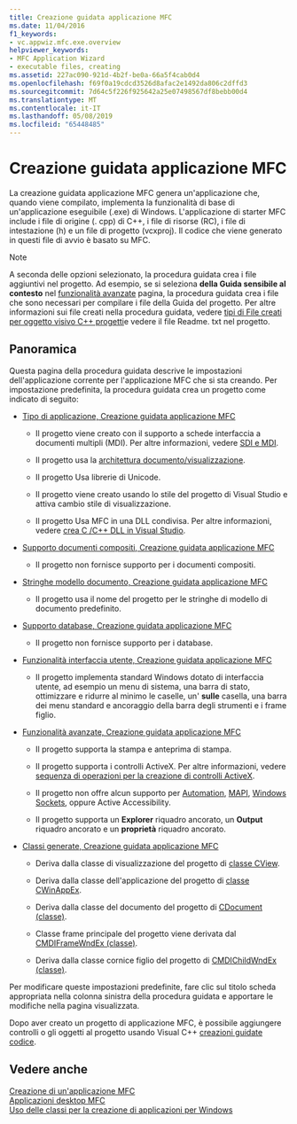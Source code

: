 ```yaml
---
title: Creazione guidata applicazione MFC
ms.date: 11/04/2016
f1_keywords:
- vc.appwiz.mfc.exe.overview
helpviewer_keywords:
- MFC Application Wizard
- executable files, creating
ms.assetid: 227ac090-921d-4b2f-be0a-66a5f4cab0d4
ms.openlocfilehash: f69f0a19cdcd3526d8afac2e1492da806c2dffd3
ms.sourcegitcommit: 7d64c5f226f925642a25e07498567df8bebb00d4
ms.translationtype: MT
ms.contentlocale: it-IT
ms.lasthandoff: 05/08/2019
ms.locfileid: "65448485"
---
```

# <a name="mfc-application-wizard"></a>Creazione guidata applicazione MFC

La creazione guidata applicazione MFC genera un'applicazione che, quando viene compilato, implementa la funzionalità di base di un'applicazione eseguibile (.exe) di Windows. L'applicazione di starter MFC include i file di origine (. cpp) di C++, i file di risorse (RC), i file di intestazione (h) e un file di progetto (vcxproj). Il codice che viene generato in questi file di avvio è basato su MFC.

> [!NOTE]
>  A seconda delle opzioni selezionato, la procedura guidata crea i file aggiuntivi nel progetto. Ad esempio, se si seleziona **della Guida sensibile al contesto** nel [funzionalità avanzate](../../mfc/reference/advanced-features-mfc-application-wizard.md) pagina, la procedura guidata crea i file che sono necessari per compilare i file della Guida del progetto. Per altre informazioni sui file creati nella procedura guidata, vedere [tipi di File creati per oggetto visivo C++ progetti](../../build/reference/file-types-created-for-visual-cpp-projects.md)e vedere il file Readme. txt nel progetto.

## <a name="overview"></a>Panoramica

Questa pagina della procedura guidata descrive le impostazioni dell'applicazione corrente per l'applicazione MFC che si sta creando. Per impostazione predefinita, la procedura guidata crea un progetto come indicato di seguito:

- [Tipo di applicazione, Creazione guidata applicazione MFC](../../mfc/reference/application-type-mfc-application-wizard.md)

   - Il progetto viene creato con il supporto a schede interfaccia a documenti multipli (MDI). Per altre informazioni, vedere [SDI e MDI](../../mfc/sdi-and-mdi.md).

   - Il progetto usa la [architettura documento/visualizzazione](../../mfc/document-view-architecture.md).

   - Il progetto Usa librerie di Unicode.

   - Il progetto viene creato usando lo stile del progetto di Visual Studio e attiva cambio stile di visualizzazione.

   - Il progetto Usa MFC in una DLL condivisa. Per altre informazioni, vedere [crea C /C++ DLL in Visual Studio](../../build/dlls-in-visual-cpp.md).

- [Supporto documenti compositi, Creazione guidata applicazione MFC](../../mfc/reference/compound-document-support-mfc-application-wizard.md)

   - Il progetto non fornisce supporto per i documenti compositi.

- [Stringhe modello documento, Creazione guidata applicazione MFC](../../mfc/reference/document-template-strings-mfc-application-wizard.md)

   - Il progetto usa il nome del progetto per le stringhe di modello di documento predefinito.

- [Supporto database, Creazione guidata applicazione MFC](../../mfc/reference/database-support-mfc-application-wizard.md)

   - Il progetto non fornisce supporto per i database.

- [Funzionalità interfaccia utente, Creazione guidata applicazione MFC](../../mfc/reference/user-interface-features-mfc-application-wizard.md)

   - Il progetto implementa standard Windows dotato di interfaccia utente, ad esempio un menu di sistema, una barra di stato, ottimizzare e ridurre al minimo le caselle, un' **sulle** casella, una barra dei menu standard e ancoraggio della barra degli strumenti e i frame figlio.

- [Funzionalità avanzate, Creazione guidata applicazione MFC](../../mfc/reference/advanced-features-mfc-application-wizard.md)

   - Il progetto supporta la stampa e anteprima di stampa.

   - Il progetto supporta i controlli ActiveX. Per altre informazioni, vedere [sequenza di operazioni per la creazione di controlli ActiveX](../../mfc/sequence-of-operations-for-creating-activex-controls.md).

   - Il progetto non offre alcun supporto per [Automation](../../mfc/automation.md), [MAPI](../../mfc/mapi-support-in-mfc.md), [Windows Sockets](../../mfc/windows-sockets-in-mfc.md), oppure Active Accessibility.

   - Il progetto supporta un **Explorer** riquadro ancorato, un **Output** riquadro ancorato e un **proprietà** riquadro ancorato.

- [Classi generate, Creazione guidata applicazione MFC](../../mfc/reference/generated-classes-mfc-application-wizard.md)

   - Deriva dalla classe di visualizzazione del progetto di [classe CView](../../mfc/reference/cview-class.md).

   - Deriva dalla classe dell'applicazione del progetto di [classe CWinAppEx](../../mfc/reference/cwinappex-class.md).

   - Deriva dalla classe del documento del progetto di [CDocument (classe)](../../mfc/reference/cdocument-class.md).

   - Classe frame principale del progetto viene derivata dal [CMDIFrameWndEx (classe)](../../mfc/reference/cmdiframewndex-class.md).

   - Deriva dalla classe cornice figlio del progetto di [CMDIChildWndEx (classe)](../../mfc/reference/cmdichildwndex-class.md).

Per modificare queste impostazioni predefinite, fare clic sul titolo scheda appropriata nella colonna sinistra della procedura guidata e apportare le modifiche nella pagina visualizzata.

Dopo aver creato un progetto di applicazione MFC, è possibile aggiungere controlli o gli oggetti al progetto usando Visual C++ [creazioni guidate codice](../../ide/adding-functionality-with-code-wizards-cpp.md).

## <a name="see-also"></a>Vedere anche

[Creazione di un'applicazione MFC](../../mfc/reference/creating-an-mfc-application.md)<br/>
[Applicazioni desktop MFC](../../mfc/mfc-desktop-applications.md)<br/>
[Uso delle classi per la creazione di applicazioni per Windows](../../mfc/using-the-classes-to-write-applications-for-windows.md)
